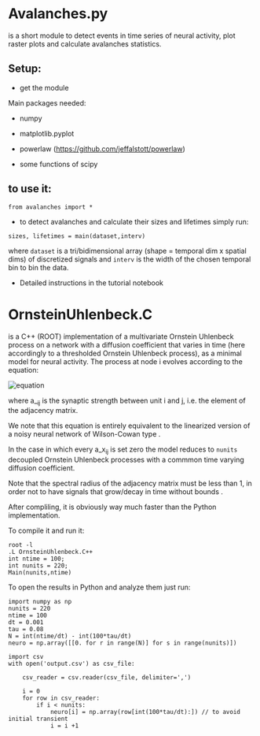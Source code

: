 # Avalanches.py 
is a short module to detect events in time series of neural activity, plot raster plots and  calculate avalanches statistics.


## Setup:

- get the module

Main packages needed:

- numpy

- matplotlib.pyplot

- powerlaw (https://github.com/jeffalstott/powerlaw)

- some functions of scipy

## to use it: 


```from avalanches import * ```

- to detect avalanches and calculate their sizes and lifetimes simply run:

```
sizes, lifetimes = main(dataset,interv)
```
   where ```dataset``` is a tri/bidimensional array (shape = temporal dim x spatial dims) of discretized signals and ```interv``` is the width of the chosen temporal bin to bin the data.
   
- Detailed instructions in the tutorial notebook

# OrnsteinUhlenbeck.C
is a C++ (ROOT) implementation of a multivariate Ornstein Uhlenbeck process on a network with a diffusion coefficient that varies in time (here accordingly to a thresholded Ornstein Uhlenbeck process), as a minimal model for neural activity. The process at node i evolves according to the equation:

![equation](http://www.sciweavers.org/download/Tex2Img_1599307315.jpg)

where a_<sub>ij</sub> is the synaptic strength between unit i and j, i.e. the element of the adjacency matrix. 

We note that this equation is entirely equivalent to the linearized version of a noisy neural network of Wilson-Cowan type [](https://seis.bristol.ac.uk/~sb15704/papers/267384.pdf).

In the case in which every a_x<sub>ij</sub> is set zero the model reduces to ```nunits``` decoupled Ornstein Uhlenbeck processes with a commmon time varying diffusion coefficient.

Note that the spectral radius of the adjacency matrix must be less than 1, in order not to have signals that grow/decay in time without bounds [](https://arxiv.org/pdf/2007.07447.pdf). 

After compliling, it is obviously way much faster than the Python implementation.

To compile it and run it:

```
root -l
.L OrnsteinUhlenbeck.C++
int ntime = 100;
int nunits = 220;
Main(nunits,ntime)
```
To open the results in Python and analyze them just run:

```
import numpy as np
nunits = 220
ntime = 100
dt = 0.001
tau = 0.08
N = int(ntime/dt) - int(100*tau/dt)
neuro = np.array([[0. for r in range(N)] for s in range(nunits)])

import csv
with open('output.csv') as csv_file:
    
    csv_reader = csv.reader(csv_file, delimiter=',')

    i = 0
    for row in csv_reader:
        if i < nunits:
            neuro[i] = np.array(row[int(100*tau/dt):]) // to avoid initial transient
            i = i +1
            
```






